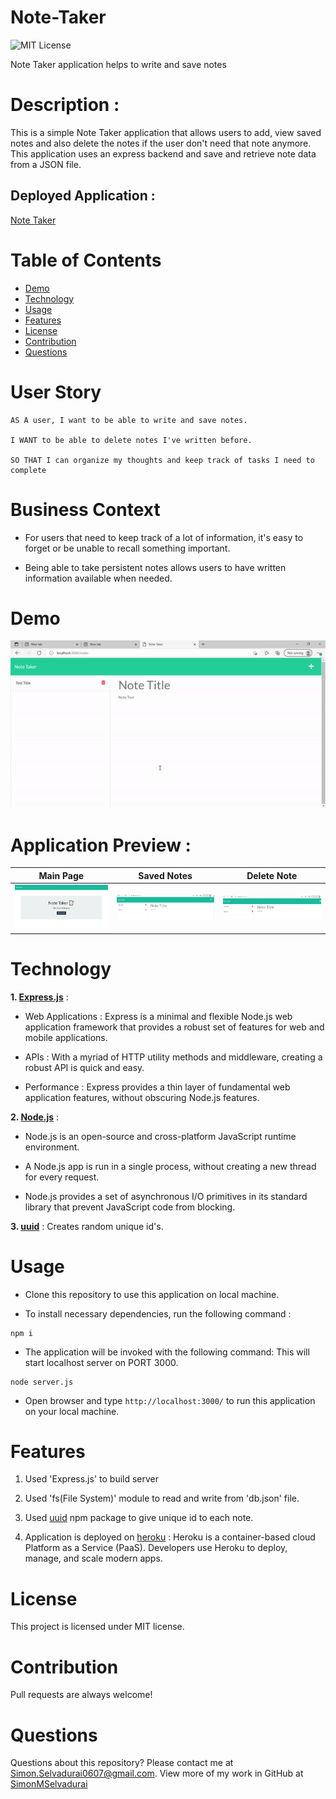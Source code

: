 # Note-Taker

![MIT License](https://img.shields.io/badge/license-MIT-green)

Note Taker application helps to write and save notes

# Description :

This is a simple Note Taker application that allows users to add, view saved notes and also delete the notes if the user don't need that note anymore. This application uses an express backend and save and retrieve note data from a JSON file.

## Deployed Application :

[Note Taker](https://simon-express-notetaker.herokuapp.com/)

# Table of Contents

- [Demo](#demo)
- [Technology](#technology)
- [Usage](#usage)
- [Features](#features)
- [License](#license)
- [Contribution](#contribution)
- [Questions](#questions)

# User Story

```
AS A user, I want to be able to write and save notes.

I WANT to be able to delete notes I've written before.

SO THAT I can organize my thoughts and keep track of tasks I need to complete
```

# Business Context

- For users that need to keep track of a lot of information, it's easy to forget or be unable to recall something important.

- Being able to take persistent notes allows users to have written information available when needed.

# Demo

![Note Taker](\assets\images\NotesDemo.gif)

# Application Preview :

| Main Page                                 | Saved Notes                                    | Delete Note                                    |
| ----------------------------------------- | ---------------------------------------------- | ---------------------------------------------- |
| ![Main Page](\assets\images\HomePage.JPG) | ![Saved Notes](\assets\images\Saved_Notes.JPG) | ![Delete Note](\assets\images\DeleteNotes.JPG) |

# Technology

**1. [Express.js](https://expressjs.com/)** :

- Web Applications : Express is a minimal and flexible Node.js web application framework that provides a robust set of features for web and mobile applications.

- APIs : With a myriad of HTTP utility methods and middleware, creating a robust API is quick and easy.

- Performance : Express provides a thin layer of fundamental web application features, without obscuring Node.js features.

**2. [Node.js](https://nodejs.org/en/)** :

- Node.js is an open-source and cross-platform JavaScript runtime environment.

- A Node.js app is run in a single process, without creating a new thread for every request.

- Node.js provides a set of asynchronous I/O primitives in its standard library that prevent JavaScript code from blocking.

**3. [uuid](https://www.npmjs.com/package/uuid)** : Creates random unique id's.

# Usage

- Clone this repository to use this application on local machine.

- To install necessary dependencies, run the following command :

```
npm i
```

- The application will be invoked with the following command: This will start localhost server on PORT 3000.

```
node server.js
```

- Open browser and type `http://localhost:3000/` to run this application on your local machine.

# Features

1. Used 'Express.js' to build server

2. Used 'fs(File System)' module to read and write from 'db.json' file.

3. Used [uuid](https://www.npmjs.com/package/uuid) npm package to give unique id to each note.

4. Application is deployed on [heroku](https://www.heroku.com/) : Heroku is a container-based cloud Platform as a Service (PaaS). Developers use Heroku to deploy, manage, and scale modern apps.

# License

This project is licensed under MIT license.

# Contribution

Pull requests are always welcome!

# Questions

Questions about this repository? Please contact me at [Simon.Selvadurai0607@gmail.com](mailto:Simon.Selvadurai0607@gmail.com). View more of my work in GitHub at [SimonMSelvadurai](https://github.com/SimonMSelvadurai)
